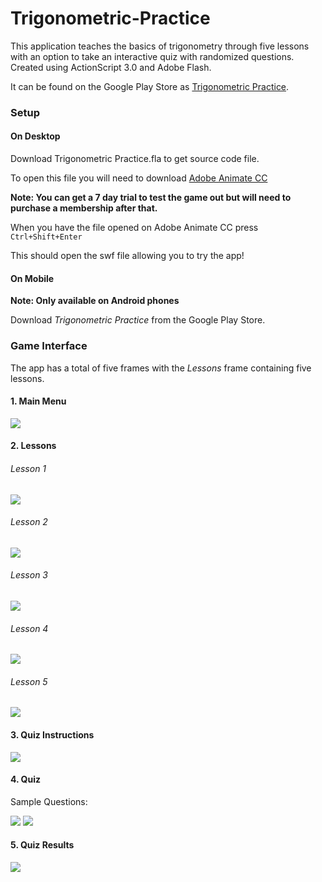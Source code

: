 # Trigonometric-Practice
This application teaches the basics of trigonometry through five lessons with an option to take an interactive quiz with randomized questions. Created using ActionScript 3.0 and Adobe Flash.

It can be found on the Google Play Store as [Trigonometric Practice](https://play.google.com/store/apps/details?id=air.arifazmi.trigonometricpractice&hl=en).

### Setup

#### On Desktop
Download Trigonometric Practice.fla to get source code file.

To open this file you will need to download [Adobe Animate CC](https://www.adobe.com/ca/products/animate.html)

**Note: You can get a 7 day trial to test the game out but will need to purchase a membership after that.**

When you have the file opened on Adobe Animate CC press `Ctrl+Shift+Enter`

This should open the swf file allowing you to try the app!

#### On Mobile
**Note: Only available on Android phones**

Download *Trigonometric Practice* from the Google Play Store.

### Game Interface
The app has a total of five frames with the *Lessons* frame containing five lessons.

#### 1. Main Menu
![](Images/main_menu.PNG)

#### 2. Lessons

###### Lesson 1
![](Images/lesson1.PNG)

###### Lesson 2
![](Images/lesson2.PNG)

###### Lesson 3
![](Images/lesson3.PNG)

###### Lesson 4
![](Images/lesson4.PNG)

###### Lesson 5
![](Images/lesson5.PNG)

#### 3. Quiz Instructions
![](Images/instructions.PNG)

#### 4. Quiz
Sample Questions:

![](Images/quiz1.PNG)
![](Images/quiz2.PNG)

#### 5. Quiz Results 
![](Images/quiz_results.PNG)
